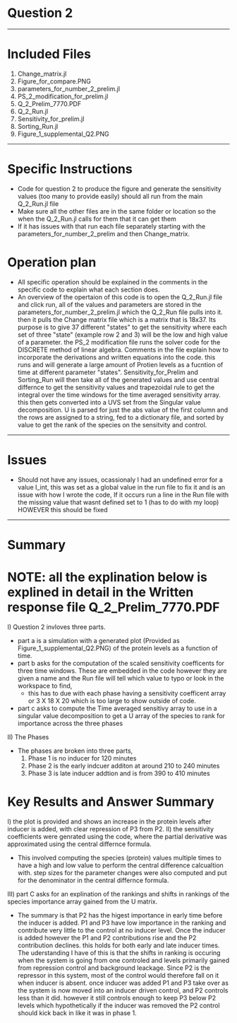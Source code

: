 # Question 2
------------------------
# Included Files 
1) Change_matrix.jl
2) Figure_for_compare.PNG
3) parameters_for_number_2_prelim.jl
4) PS_2_modification_for_prelim.jl
5) Q_2_Prelim_7770.PDF
6) Q_2_Run.jl
7) Sensitivity_for_prelim.jl
8) Sorting_Run.jl
9) Figure_1_supplemental_Q2.PNG
-----------------------
# Specific Instructions
- Code for question 2 to produce the figure and generate the sensitivity values (too many to provide easily) should all run from the main Q_2_Run.jl file 
- Make sure all the other files are in the same folder or location so the when the Q_2_Run.jl calls for them that it can get them 
- If it has issues with that run each file separately starting with the parameters_for_number_2_prelim and then Change_matrix.
# Operation plan
- All specific operation should be explained in the comments in the specific code to explain what each section does.
- An overview of the opertaion of this code is to open the Q_2_Run.jl file and click run, all of the values and parameters are stored in the parameters_for_number_2_prelim.jl which the Q_2_Run file pulls into it. then it pulls the Change matrix file which is a matrix that is 18x37. Its purpose is to give 37 different "states" to get the sensitivity where each set of three "state" (example row 2 and 3) will be the low and high value of a parameter. the PS_2 modification file runs the solver code for the DISCRETE method of linear algebra. Comments in the file explain how to incorporate the derivations and written equations into the code. this runs and will generate a large amount of Protien levels as a fucntion of time at different parameter "states". Sensitivity_for_Prelim and Sorting_Run will then take all of the generated values and use central differnce to get the sensitivity values and trapezoidal rule to get the integral over the time windows for the time averaged sensitivity array. this then gets converted into a UVS set from the Singular value decomposition. U is parsed for just the abs value of the first column and the rows are assigned to a string, fed to a dictionary file, and sorted by value to get the rank of the species on the sensitvity and control.
-----------------------
# Issues
- Should not have any issues, ocassionaly I had an undefined error for a value I_int, this was set as a global value in the run file to fix it and is an issue with how I wrote the code, If it occurs run a line in the Run file with the missing value that wasnt defined set to 1 (has to do with my loop) HOWEVER this should be fixed 
-----------------------
# Summary 
# NOTE: all the explination below is explined in detail in the Written response file Q_2_Prelim_7770.PDF

I) Question 2 invloves three parts. 
  - part a is a simulation with a generated plot (Provided as Figure_1_supplemental_Q2.PNG) of the protein levels as a function of time.
  - part b asks for the computation of the scaled sensitivity coefficents for three time windows. These are embedded in the code however they are given a name and the Run file will tell which value to typo or look in the workspace to find,
    - this has to due with each phase having a sensitivity coefficent array or 3 X 18 X 20 which is too large to show outside of code.
  - part c asks to compute the Time averaged sensitivy array to use in a singular value decomposition to get a U array of the species to rank for importance across the three phases
  
II) The Phases
  - The phases are broken into three parts,
    1) Phase 1 is no inducer for 120 minutes
    2) Phase 2 is the early indcuer additon at around 210 to 240 minutes
    3) Phase 3 is late inducer addtion and is from 390 to 410 minutes
    
# Key Results and Answer Summary
I) the plot is provided and shows an increase in the protein levels after inducer is added, with clear repression of P3 from P2.
II) the sensitivity coefficients were genrated using the code, where the partial derivative was approximated using the central differnce formula. 
  - This involved computing the species (protein) values multiple times to have a high and low value to perform the central difference calcualtion with. step sizes for the parameter changes were also computed and put for the denominator in the central differnce formula.

III) part C asks for an explination of the rankings and shifts in rankings of the species importance array gained from the U matrix.
  - The summary is that P2 has the higest importance in early time before the inducer is added. P1 and P3 have low importance in the ranking and contribute very little to the control at no inducer level. Once the inducer is added however the P1 and P2 contributions rise and the P2 contribution declines. this holds for both early and late inducer times. The uderstanding I have of this is that the shifts in ranking is occuring when the system is going from one controled and levels primarily gained from repression control and background leackage. Since P2 is the repressor in this system, most of the control would therefore fall on it when inducer is absent. once inducer was added P1 and P3 take over as the system is now moved into an inducer driven control, and P2 controls less than it did. however it still controls enough to keep P3 below P2 levels which hypothetically if the inducer was removed the P2 control should kick back in like it was in phase 1.
